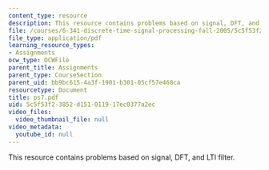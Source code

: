 ```yaml
---
content_type: resource
description: This resource contains problems based on signal, DFT, and LTI filter.
file: /courses/6-341-discrete-time-signal-processing-fall-2005/5c5f53f23852d151011917ec0377a2ec_ps7.pdf
file_type: application/pdf
learning_resource_types:
- Assignments
ocw_type: OCWFile
parent_title: Assignments
parent_type: CourseSection
parent_uid: bb9bc615-4a3f-1901-b301-05cf57e460ca
resourcetype: Document
title: ps7.pdf
uid: 5c5f53f2-3852-d151-0119-17ec0377a2ec
video_files:
  video_thumbnail_file: null
video_metadata:
  youtube_id: null
---
```

This resource contains problems based on signal, DFT, and LTI filter.

